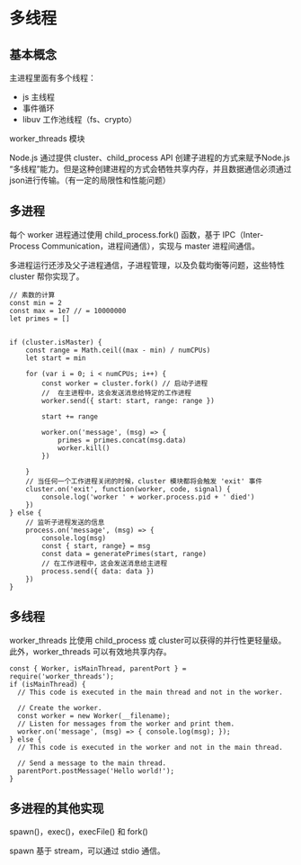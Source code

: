# 多线程

## 基本概念

主进程里面有多个线程：

* js 主线程
* 事件循环
* libuv 工作池线程（fs、crypto）

worker\_threads 模块

Node.js 通过提供 cluster、child\_process API 创建子进程的方式来赋予Node.js “多线程”能力。但是这种创建进程的方式会牺牲共享内存，并且数据通信必须通过json进行传输。（有一定的局限性和性能问题）

## 多进程

每个 worker 进程通过使用 child\_process.fork\(\) 函数，基于 IPC（Inter-Process Communication，进程间通信），实现与 master 进程间通信。

多进程运行还涉及父子进程通信，子进程管理，以及负载均衡等问题，这些特性 cluster 帮你实现了。

```text
// 素数的计算
const min = 2
const max = 1e7 // = 10000000
let primes = []


if (cluster.isMaster) {
    const range = Math.ceil((max - min) / numCPUs)
    let start = min

    for (var i = 0; i < numCPUs; i++) {
        const worker = cluster.fork() // 启动子进程
        //  在主进程中，这会发送消息给特定的工作进程
        worker.send({ start: start, range: range })

        start += range

        worker.on('message', (msg) => {
            primes = primes.concat(msg.data)
            worker.kill()
        })

    }
    // 当任何一个工作进程关闭的时候，cluster 模块都将会触发 'exit' 事件
    cluster.on('exit', function(worker, code, signal) {
        console.log('worker ' + worker.process.pid + ' died')
    })
} else {
    // 监听子进程发送的信息
    process.on('message', (msg) => {
        console.log(msg)
        const { start, range} = msg
        const data = generatePrimes(start, range)
        // 在工作进程中，这会发送消息给主进程
        process.send({ data: data })
    })
}
```

## 多线程

worker\_threads 比使用 child\_process 或 cluster可以获得的并行性更轻量级。 此外，worker\_threads 可以有效地共享内存。

```text
const { Worker, isMainThread, parentPort } = require('worker_threads');
if (isMainThread) {
  // This code is executed in the main thread and not in the worker.

  // Create the worker.
  const worker = new Worker(__filename);
  // Listen for messages from the worker and print them.
  worker.on('message', (msg) => { console.log(msg); });
} else {
  // This code is executed in the worker and not in the main thread.

  // Send a message to the main thread.
  parentPort.postMessage('Hello world!');
}
```

## 多进程的其他实现

spawn\(\)，exec\(\)，execFile\(\) 和 fork\(\)

spawn 基于 stream，可以通过 stdio 通信。

